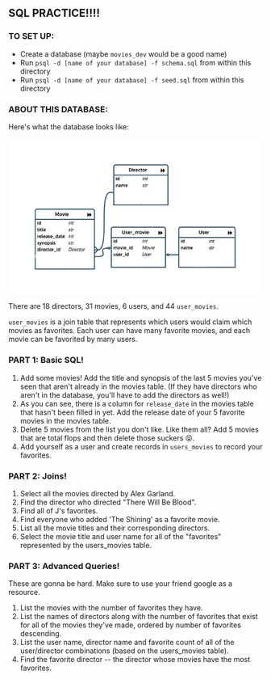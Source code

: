 ## SQL PRACTICE!!!!

### TO SET UP:

- Create a database (maybe `movies_dev` would be a good name)
- Run `psql -d [name of your database] -f schema.sql` from within this directory 
- Run `psql -d [name of your database] -f seed.sql` from within this directory

### ABOUT THIS DATABASE:

Here's what the database looks like:

![erd](./erd.jpg)

There are 18 directors, 31 movies, 6 users, and 44 `user_movies`.

`user_movies` is a join table that represents which users would claim which movies as favorites. Each user can have many favorite movies, and each movie can be favorited by many users.

### PART 1: Basic SQL!

1. Add some movies! Add the title and synopsis of the last 5 movies you've seen that aren't already in the movies table. (If they have directors who aren't in the database, you'll have to add the directors as well!)
2. As you can see, there is a column for `release_date` in the movies table that hasn't been filled in yet. Add the release date of your 5 favorite movies in the movies table.
3. Delete 5 movies from the list you don't like. Like them all? Add 5 movies that are total flops and then delete those suckers 😝.
4. Add yourself as a user and create records in `users_movies`  to record your favorites.

### PART 2: Joins!

1. Select all the movies directed by Alex Garland.
2. Find the director who directed "There Will Be Blood".
3. Find all of J's favorites.
4. Find everyone who added 'The Shining' as a favorite movie.
5. List all the movie titles and their corresponding directors.
6. Select the movie title and user name for all of the "favorites" represented by the users_movies table.

### PART 3: Advanced Queries!

These are gonna be hard. Make sure to use your friend google as a resource.

1. List the movies with the number of favorites they have.
2. List the names of directors along with the number of favorites that exist for all of the movies they've made, ordered by number of favorites descending.
3. List the user name, director name and favorite count of all of the user/director combinations (based on the users_movies table).
4. Find the favorite director -- the director whose movies have the most favorites.
